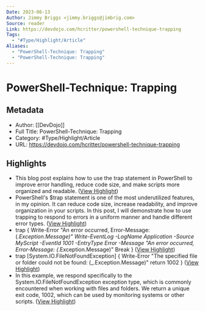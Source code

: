 ```yaml
---
Date: 2023-06-13
Author: Jimmy Briggs <jimmy.briggs@jimbrig.com>
Source: reader
Link: https://devdojo.com/hcritter/powershell-technique-trapping
Tags:
  - "#Type/Highlight/Article"
Aliases:
  - "PowerShell-Technique: Trapping"
  - "PowerShell-Technique: Trapping"
---
```

# PowerShell-Technique: Trapping

## Metadata
- Author: [[DevDojo]]
- Full Title: PowerShell-Technique: Trapping
- Category: #Type/Highlight/Article
- URL: https://devdojo.com/hcritter/powershell-technique-trapping

## Highlights
- This blog post explains how to use the trap statement in PowerShell to improve error handling, reduce code size, and make scripts more organized and readable. ([View Highlight](https://read.readwise.io/read/01gwx33pc1e9jk5v3752821hqc))
- PowerShell's $trap statement is one of the most underutilized features, in my opinion. It can reduce code size, increase readability, and improve organization in your scripts. In this post, I will demonstrate how to use trapping to respond to errors in a uniform manner and handle different error types. ([View Highlight](https://read.readwise.io/read/01gwx33twn500bw1zbmfpka9gv))
- trap { Write-Error "An error occurred, Error-Message: $($_.Exception.Message)" Write-EventLog -LogName Application -Source MyScript -EventId 1001 -EntryType Error -Message "An error occurred, Error-Message: $($_.Exception.Message)" Break } ([View Highlight](https://read.readwise.io/read/01gwx34151zyk7ka6940ea43q0))
- trap [System.IO.FileNotFoundException] { Write-Error "The specified file or folder could not be found: $($_.Exception.Message)" return 1002 } ([View Highlight](https://read.readwise.io/read/01gwx34kssn686cttz7xj7qs8b))
- In this example, we respond specifically to the System.IO.FileNotFoundException exception type, which is commonly encountered when working with files and folders. We return a unique exit code, 1002, which can be used by monitoring systems or other scripts. ([View Highlight](https://read.readwise.io/read/01gwx34p4pqewkbnd8kpe3gypc))
